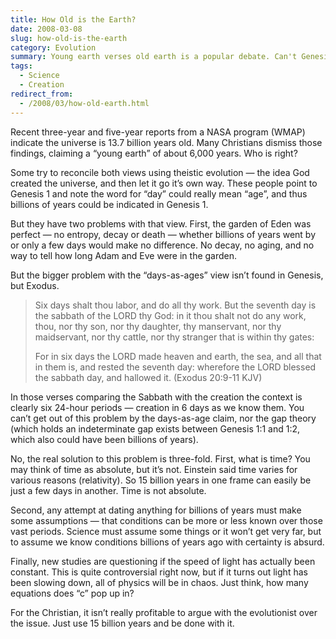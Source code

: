 ```yaml
---
title: How Old is the Earth?
date: 2008-03-08
slug: how-old-is-the-earth
category: Evolution
summary: Young earth verses old earth is a popular debate. Can't Genesis days actually be billions of years each?
tags:
  - Science
  - Creation
redirect_from:
  - /2008/03/how-old-earth.html
---
```




Recent three-year and five-year reports from a NASA program (WMAP)
indicate the universe is 13.7 billion years old. Many Christians dismiss
those findings, claiming a “young earth” of about 6,000 years. Who
is right?

Some try to reconcile both views using theistic evolution — the idea God
created the universe, and then let it go it’s own way. These people
point to Genesis 1 and note the word for “day” could really mean “age”,
and thus billions of years could be indicated in Genesis 1.

But they have two problems with that view. First, the garden of Eden was
perfect — no entropy, decay or death — whether billions of years went by
or only a few days would make no difference. No decay, no aging, and no
way to tell how long Adam and Eve were in the garden.

But the bigger problem with the “days-as-ages” view isn’t found in
Genesis, but Exodus.

> Six days shalt thou labor, and do all thy work. But the seventh day is
> the sabbath of the LORD thy God: in it thou shalt not do any work,
> thou, nor thy son, nor thy daughter, thy manservant, nor thy
> maidservant, nor thy cattle, nor thy stranger that is within
> thy gates:
>
> For in six days the LORD made heaven and earth, the sea, and all that
> in them is, and rested the seventh day: wherefore the LORD blessed the
> sabbath day, and hallowed it. (Exodus 20:9-11 KJV)

In those verses comparing the Sabbath with the creation the context is
clearly six 24-hour periods — creation in 6 days as we know them. You
can’t get out of this problem by the days-as-age claim, nor the gap
theory (which holds an indeterminate gap exists between Genesis 1:1 and
1:2, which also could have been billions of years).

No, the real solution to this problem is three-fold. First, what is
time? You may think of time as absolute, but it’s not. Einstein said
time varies for various reasons (relativity). So 15 billion years in one
frame can easily be just a few days in another. Time is not absolute.

Second, any attempt at dating anything for billions of years must make
some assumptions — that conditions can be more or less known over those
vast periods. Science must assume some things or it won’t get very far,
but to assume we know conditions billions of years ago with certainty
is absurd.

Finally, new studies are questioning if the speed of light has actually
been constant. This is quite controversial right now, but if it turns
out light has been slowing down, all of physics will be in chaos. Just
think, how many equations does “c” pop up in?

For the Christian, it isn’t really profitable to argue with the
evolutionist over the issue. Just use 15 billion years and be done with
it.
